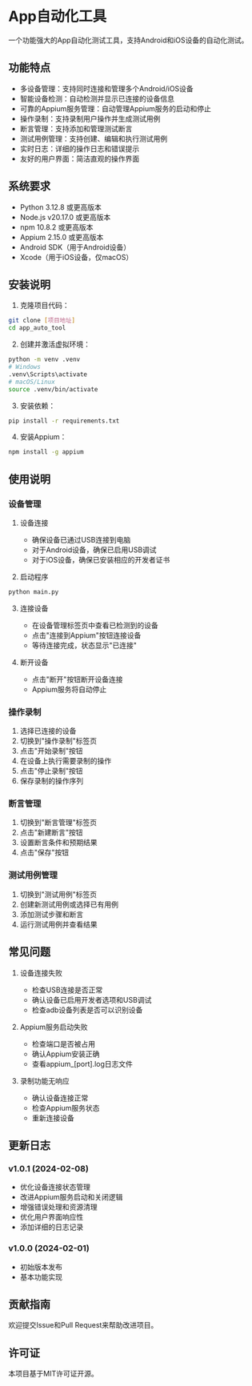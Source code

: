# App自动化工具

一个功能强大的App自动化测试工具，支持Android和iOS设备的自动化测试。

## 功能特点

- 多设备管理：支持同时连接和管理多个Android/iOS设备
- 智能设备检测：自动检测并显示已连接的设备信息
- 可靠的Appium服务管理：自动管理Appium服务的启动和停止
- 操作录制：支持录制用户操作并生成测试用例
- 断言管理：支持添加和管理测试断言
- 测试用例管理：支持创建、编辑和执行测试用例
- 实时日志：详细的操作日志和错误提示
- 友好的用户界面：简洁直观的操作界面

## 系统要求

- Python 3.12.8 或更高版本
- Node.js v20.17.0 或更高版本
- npm 10.8.2 或更高版本
- Appium 2.15.0 或更高版本
- Android SDK（用于Android设备）
- Xcode（用于iOS设备，仅macOS）

## 安装说明

1. 克隆项目代码：
```bash
git clone [项目地址]
cd app_auto_tool
```

2. 创建并激活虚拟环境：
```bash
python -m venv .venv
# Windows
.venv\Scripts\activate
# macOS/Linux
source .venv/bin/activate
```

3. 安装依赖：
```bash
pip install -r requirements.txt
```

4. 安装Appium：
```bash
npm install -g appium
```

## 使用说明

### 设备管理

1. 设备连接
   - 确保设备已通过USB连接到电脑
   - 对于Android设备，确保已启用USB调试
   - 对于iOS设备，确保已安装相应的开发者证书

2. 启动程序
```bash
python main.py
```

3. 连接设备
   - 在设备管理标签页中查看已检测到的设备
   - 点击"连接到Appium"按钮连接设备
   - 等待连接完成，状态显示"已连接"

4. 断开设备
   - 点击"断开"按钮断开设备连接
   - Appium服务将自动停止

### 操作录制

1. 选择已连接的设备
2. 切换到"操作录制"标签页
3. 点击"开始录制"按钮
4. 在设备上执行需要录制的操作
5. 点击"停止录制"按钮
6. 保存录制的操作序列

### 断言管理

1. 切换到"断言管理"标签页
2. 点击"新建断言"按钮
3. 设置断言条件和预期结果
4. 点击"保存"按钮

### 测试用例管理

1. 切换到"测试用例"标签页
2. 创建新测试用例或选择已有用例
3. 添加测试步骤和断言
4. 运行测试用例并查看结果

## 常见问题

1. 设备连接失败
   - 检查USB连接是否正常
   - 确认设备已启用开发者选项和USB调试
   - 检查adb设备列表是否可以识别设备

2. Appium服务启动失败
   - 检查端口是否被占用
   - 确认Appium安装正确
   - 查看appium_[port].log日志文件

3. 录制功能无响应
   - 确认设备连接正常
   - 检查Appium服务状态
   - 重新连接设备

## 更新日志

### v1.0.1 (2024-02-08)
- 优化设备连接状态管理
- 改进Appium服务启动和关闭逻辑
- 增强错误处理和资源清理
- 优化用户界面响应性
- 添加详细的日志记录

### v1.0.0 (2024-02-01)
- 初始版本发布
- 基本功能实现

## 贡献指南

欢迎提交Issue和Pull Request来帮助改进项目。

## 许可证

本项目基于MIT许可证开源。 